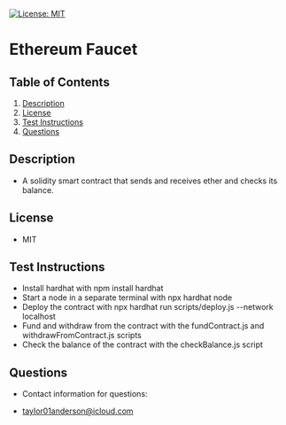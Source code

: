 [![License: MIT](https://img.shields.io/badge/License-MIT-yellow.svg)](https://opensource.org/licenses/MIT)

# Ethereum Faucet

## Table of Contents

1. [Description](#description)
2. [License](#license)
3. [Test Instructions](#test-instructions)
4. [Questions](#questions)

## Description

- A solidity smart contract that sends and receives ether and checks its balance.

## License

- MIT

## Test Instructions

- Install hardhat with npm install hardhat
- Start a node in a separate terminal with npx hardhat node
- Deploy the contract with npx hardhat run scripts/deploy.js --network localhost
- Fund and withdraw from the contract with the fundContract.js and withdrawFromContract.js scripts
- Check the balance of the contract with the checkBalance.js script

## Questions

- Contact information for questions:

- taylor01anderson@icloud.com
